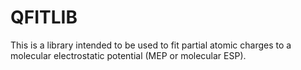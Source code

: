 QFITLIB
===

This is a library intended to be used to fit partial atomic charges to a molecular electrostatic potential (MEP or molecular ESP).
